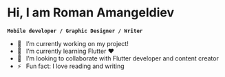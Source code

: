 #  Hi, I am Roman Amangeldiev
**`Mobile developer / Graphic Designer / Writer`**
- 🔭 &ensp;I’m currently working on my project!
- 🌱 &ensp;I’m currently learning Flutter ❤️
- 👯 &ensp;I’m looking to collaborate with Flutter developer and content creator
- ⚡ &ensp;Fun fact: I love reading and writing
